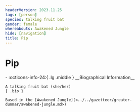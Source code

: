 ```yaml
---
headerVersion: 2023.11.25
tags: [person]
species: talking fruit bat
gender: female
whereabouts: Awakened Jungle
hide: [navigation]
title: Pip
---
```

# Pip
<div class="grid cards ext-narrow-margin ext-one-column" markdown>
- :octicons-info-24:{ .lg .middle } __Biographical Information__

    A talking fruit bat (she/her)  
    { .bio }

    Based in the [Awakened Jungle](<../../gazetteer/greater-dunmar/awakened-jungle.md>)
</div>


